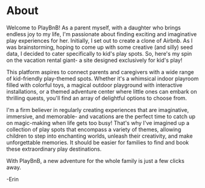 # About

Welcome to PlayBnB! As a parent myself, with a daughter who brings endless joy to my life, I'm passionate about finding exciting and imaginative play experiences for her. Initially, I set out to create a clone of Airbnb. As I was brainstorming, hoping to come up with some creative (and silly) seed data, I decided to cater specifically to kid's play spots. So, here's my spin on the vacation rental giant- a site designed exclusively for kid's play!

This platform aspires to connect parents and caregivers with a wide range of kid-friendly play-themed spots. Whether it's a whimsical indoor playroom filled with colorful toys, a magical outdoor playground with interactive installations, or a themed adventure center where little ones can embark on thrilling quests, you'll find an array of delightful options to choose from.

I'm a firm believer in regularly creating experiences that are imaginative, immersive, and memorable- and vacations are the perfect time to catch up on magic-making when life gets too busy! That's why I've imagined up a collection of play spots that encompass a variety of themes, allowing children to step into enchanting worlds, unleash their creativity, and make unforgettable memories. It should be easier for families to find and book these extraordinary play destinations.

With PlayBnB, a new adventure for the whole family is just a few clicks away.

-Erin
